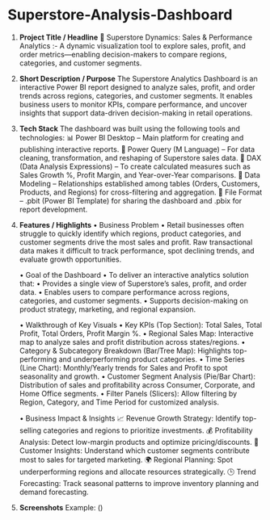 # Superstore-Analysis-Dashboard
1. **Project Title / Headline**
   🛒 Superstore Dynamics: Sales & Performance Analytics :- A dynamic visualization tool to explore sales, profit, and order metrics—enabling decision-makers 
   to compare regions, categories, and customer segments.

2. **Short Description / Purpose**
   The Superstore Analytics Dashboard is an interactive Power BI report designed to analyze sales, profit, and order trends across regions, categories, and        customer segments. It enables business users to monitor KPIs, compare performance, and uncover insights that support data-driven decision-making in retail      operations.

3. **Tech Stack**
   The dashboard was built using the following tools and technologies:
   📊 Power BI Desktop – Main platform for creating and publishing interactive reports.
   📂 Power Query (M Language) – For data cleaning, transformation, and reshaping of Superstore sales data.
   🧠 DAX (Data Analysis Expressions) – To create calculated measures such as Sales Growth %, Profit Margin, and Year-over-Year comparisons.
   📝 Data Modeling – Relationships established among tables (Orders, Customers, Products, and Regions) for cross-filtering and aggregation.
   📁 File Format – .pbit (Power BI Template) for sharing the dashboard and .pbix for report development.

4. **Features / Highlights**
   • Business Problem
     • Retail businesses often struggle to quickly identify which regions, product categories, and customer segments drive the most sales and profit. Raw          transactional data makes it difficult to track performance, spot declining trends, and evaluate growth opportunities.

   • Goal of the Dashboard
     • To deliver an interactive analytics solution that:
     • Provides a single view of Superstore’s sales, profit, and order data.
     • Enables users to compare performance across regions, categories, and customer segments.
     • Supports decision-making on product strategy, marketing, and regional expansion.

   • Walkthrough of Key Visuals
     • Key KPIs (Top Section): Total Sales, Total Profit, Total Orders, Profit Margin %.
     • Regional Sales Map: Interactive map to analyze sales and profit distribution across states/regions.
     • Category & Subcategory Breakdown (Bar/Tree Map): Highlights top-performing and underperforming product categories.
     • Time Series (Line Chart): Monthly/Yearly trends for Sales and Profit to spot seasonality and growth.
     • Customer Segment Analysis (Pie/Bar Chart): Distribution of sales and profitability across Consumer, Corporate, and Home Office segments.
     • Filter Panels (Slicers): Allow filtering by Region, Category, and Time Period for customized analysis.

   • Business Impact & Insights
   📈 Revenue Growth Strategy: Identify top-selling categories and regions to prioritize investments.
   💰 Profitability Analysis: Detect low-margin products and optimize pricing/discounts.
   🎯 Customer Insights: Understand which customer segments contribute most to sales for targeted marketing.
   🌍 Regional Planning: Spot underperforming regions and allocate resources strategically.
   🕒 Trend Forecasting: Track seasonal patterns to improve inventory planning and demand forecasting.

5. **Screenshots**
   Example: ()
